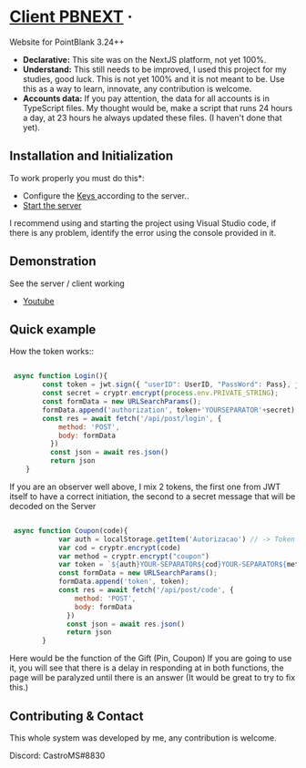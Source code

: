 # [Client PBNEXT](https://www.facebook.com/eduhcm) &middot;

Website for PointBlank 3.24++ 

* **Declarative:** This site was on the NextJS platform, not yet 100%.
* **Understand:** This still needs to be improved, I used this project for my studies, good luck. This is not yet 100% and it is not meant to be. Use this as a way to learn, innovate, any contribution is welcome.
* **Accounts data:** If you pay attention, the data for all accounts is in TypeScript files.
My thought would be, make a script that runs 24 hours a day, at 23 hours he always updated these files.
(I haven't done that yet).

## Installation and Initialization

To work properly you must do this*:

* Configure the [Keys ](https://github.com/skillerm/client-pbnext/blob/main/next.config.js) according to the server..
* [Start the server](https://github.com/skillerm/server-pbnext)

I recommend using and starting the project using Visual Studio code, if there is any problem, identify the error using the console provided in it.

## Demonstration

See the server / client working

* [Youtube](https://www.youtube.com/channel/UCpdcj-bWKXdt7yC8HtBLaTg)


## Quick example

How the token works::

```jsx

 async function Login(){
        const token = jwt.sign({ "userID": UserID, "PassWord": Pass}, jwtSecret, { expiresIn: 60 })
        const secret = cryptr.encrypt(process.env.PRIVATE_STRING);
        const formData = new URLSearchParams();
        formData.append('authorization', token+'YOURSEPARATOR'+secret)
        const res = await fetch('/api/post/login', {
            method: 'POST',
            body: formData
          })
          const json = await res.json()
          return json
    }

```

If you are an observer well above, I mix 2 tokens, the first one from JWT itself to have a correct initiation, the second to a secret message that will be decoded on the Server

```jsx

 async function Coupon(code){
			var auth = localStorage.getItem('Autorizacao') // -> Token of logged in user
			var cod = cryptr.encrypt(code)
			var method = cryptr.encrypt("coupon")
			var token = `${auth}YOUR-SEPARATOR${cod}YOUR-SEPARATOR${method}`
			const formData = new URLSearchParams();
			formData.append('token', token);
			const res = await fetch('/api/post/code', {
				method: 'POST',
				body: formData
			  })
			  const json = await res.json()
			  return json
		}

```

Here would be the function of the Gift (Pin, Coupon)
If you are going to use it, you will see that there is a delay in responding at in both functions, the page will be paralyzed until there is an answer
(It would be great to try to fix this.)


## Contributing & Contact

This whole system was developed by me, any contribution is welcome.

Discord: CastroMS#8830
